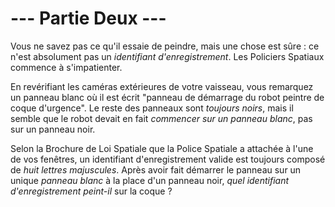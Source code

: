 # --- Partie Deux ---

Vous ne savez pas ce qu'il essaie de peindre, mais une chose est sûre : ce n'est absolument pas un *identifiant d'enregistrement*. Les Policiers Spatiaux commence à s'impatienter.

En revérifiant les caméras extérieures de votre vaisseau, vous remarquez un panneau blanc où il est écrit "panneau de démarrage du robot peintre de coque d'urgence". Le reste des panneaux sont *toujours noirs*, mais il semble que le robot devait en fait *commencer sur un panneau blanc*, pas sur un panneau noir.

Selon la Brochure de Loi Spatiale que la Police Spatiale a attachée à l'une de vos fenêtres, un identifiant d'enregistrement valide est toujours composé de *huit lettres majuscules*. Après avoir fait démarrer le panneau sur un unique *panneau blanc* à la place d'un panneau noir, *quel identifiant d'enregistrement peint-il* sur la coque ?
